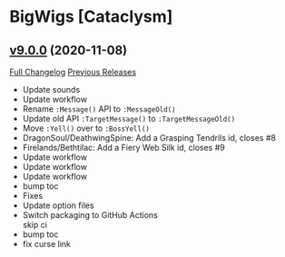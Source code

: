 # BigWigs [Cataclysm]

## [v9.0.0](https://github.com/BigWigsMods/BigWigs_Cataclysm/tree/v9.0.0) (2020-11-08)
[Full Changelog](https://github.com/BigWigsMods/BigWigs_Cataclysm/compare/v8.0.3...v9.0.0) [Previous Releases](https://github.com/BigWigsMods/BigWigs_Cataclysm/releases)

- Update sounds  
- Update workflow  
- Rename `:Message()` API to `:MessageOld()`  
- Update old API `:TargetMessage()` to `:TargetMessageOld()`  
- Move `:Yell()` over to `:BossYell()`  
- DragonSoul/DeathwingSpine: Add a Grasping Tendrils id, closes #8  
- Firelands/Bethtilac: Add a Fiery Web Silk id, closes #9  
- Update workflow  
- Update workflow  
- Update workflow  
- bump toc  
- Fixes  
- Update option files  
- Switch packaging to GitHub Actions  
    skip ci  
- bump toc  
- fix curse link  
